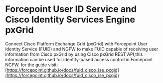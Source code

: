 # Forcepoint User ID Service and Cisco Identity Services Engine pxGrid

Connect Cisco Platform Exchange Grid (pxGrid) with Forcepoint User Identity Service (FUID) and NGFW to make FUID capable
of receiving user information from Cisco pxGrid by using Cisco pxGrid REST API,this information can be used
for identity-based access control in Forcepoint NGFW.
for the guide visit: [https://forcepoint.github.io/docs/fuid_cisco_ise_pxgid](https://forcepoint.github.io/docs/fuid_cisco_ise_pxgid) 